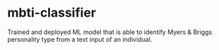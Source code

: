 # mbti-classifier
Trained and deployed ML model that is able to identify Myers &amp; Briggs personality type from a text input of an individual.